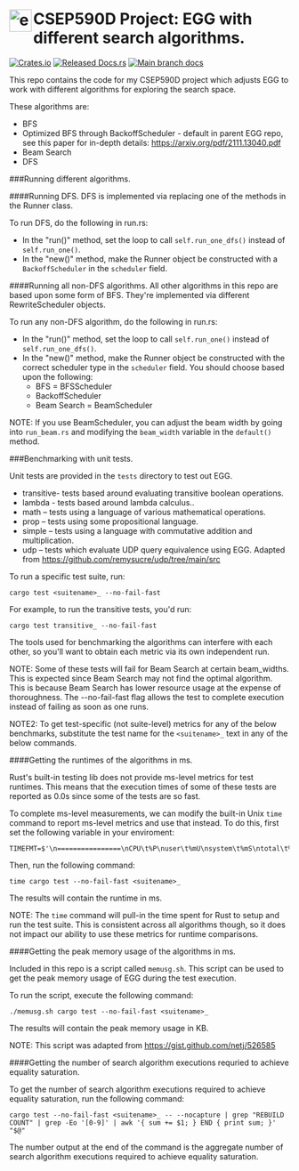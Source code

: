 # <img src="doc/egg.svg" alt="egg logo" height="40" align="left"> CSEP590D Project:  EGG with different search algorithms.

[![Crates.io](https://img.shields.io/crates/v/egg.svg)](https://crates.io/crates/egg)
[![Released Docs.rs](https://img.shields.io/crates/v/egg?color=blue&label=docs)](https://docs.rs/egg/)
[![Main branch docs](https://img.shields.io/badge/docs-main-blue)](https://egraphs-good.github.io/egg/egg/)

This repo contains the code for my CSEP590D project which adjusts EGG to work with different algorithms for exploring the search space.

These algorithms are:
- BFS 
- Optimized BFS through BackoffScheduler - default in parent EGG repo, see this paper for in-depth details:  https://arxiv.org/pdf/2111.13040.pdf
- Beam Search
- DFS

###Running different algorithms.

####Running DFS.
DFS is implemented via replacing one of the methods in the Runner class.

To run DFS, do the following in run.rs:
- In the "run()" method, set the loop to call `self.run_one_dfs()` instead of `self.run_one()`.
- In the "new()" method, make the Runner object be constructed with a `BackoffScheduler` in the `scheduler` field.

####Running all non-DFS algorithms.
All other algorithms in this repo are based upon some form of BFS.  They're implemented via different RewriteScheduler objects.

To run any non-DFS algorithm, do the following in run.rs:
- In the "run()" method, set the loop to call `self.run_one()` instead of `self.run_one_dfs()`.
- In the "new()" method, make the Runner object be constructed with the correct scheduler type in the `scheduler` field.  You should choose based upon the following:
  - BFS = BFSScheduler
  - BackoffScheduler
  - Beam Search = BeamScheduler

NOTE:  If you use BeamScheduler, you can adjust the beam width by going into `run_beam.rs` and modifying the `beam_width` variable in the `default()` method.

###Benchmarking with unit tests.

Unit tests are provided in the `tests` directory to test out EGG.
-	transitive- tests based around evaluating transitive boolean operations.
-	lambda - tests based around lambda calculus..
-	math – tests using a language of various mathematical operations.
-	prop – tests using some propositional language.
-	simple – tests using a language with commutative addition and multiplication.
-	udp – tests which evaluate UDP query equivalence using EGG.  Adapted from https://github.com/remysucre/udp/tree/main/src


To run a specific test suite, run:
```
cargo test <suitename>_ --no-fail-fast
```

For example, to run the transitive tests, you'd run:
```
cargo test transitive_ --no-fail-fast
```

The tools used for benchmarking the algorithms can interfere with each other, so you'll want to obtain each metric via its own independent run.

NOTE:  Some of these tests will fail for Beam Search at certain beam_widths.  This is expected since Beam Search may not find the optimal algorithm.  This is because Beam Search has lower resource usage at the expense of thoroughness.  The --no-fail-fast flag allows the test to complete execution instead of failing as soon as one runs.

NOTE2:  To get test-specific (not suite-level) metrics for any of the below benchmarks, substitute the test name for the `<suitename>_` text in any of the below commands.

####Getting the runtimes of the algorithms in ms.

Rust's built-in testing lib does not provide ms-level metrics for test runtimes.  This means that the execution times of some of these tests are reported as 0.0s since some of the tests are so fast.

To complete ms-level measurements, we can modify the built-in Unix `time` command to report ms-level metrics and use that instead.  To do this, first set the following variable in your enviroment:
```
TIMEFMT=$'\n================\nCPU\t%P\nuser\t%mU\nsystem\t%mS\ntotal\t%mE'
```

Then, run the following command:
```
time cargo test --no-fail-fast <suitename>_
```

The results will contain the runtime in ms.

NOTE:  The `time` command will pull-in the time spent for Rust to setup and run the test suite.  This is consistent across all algorithms though, so it does not impact our ability to use these metrics for runtime comparisons.

####Getting the peak memory usage of the algorithms in ms.

Included in this repo is a script called `memusg.sh`.  This script can be used to get the peak memory usage of EGG during the test execution.

To run the script, execute the following command:
```
./memusg.sh cargo test --no-fail-fast <suitename>_
```

The results will contain the peak memory usage in KB.

NOTE:  This script was adapted from https://gist.github.com/netj/526585

####Getting the number of search algorithm executions requried to achieve equality saturation.

To get the number of search algorithm executions required to achieve equality saturation, run the following command:
```
cargo test --no-fail-fast <suitename>_ -- --nocapture | grep "REBUILD COUNT" | grep -Eo '[0-9]' | awk '{ sum += $1; } END { print sum; }' "$@"
```

The number output at the end of the command is the aggregate number of search algorithm executions required to achieve equality saturation.